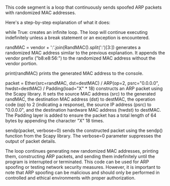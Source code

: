 This code segment is a loop that continuously sends spoofed ARP packets with randomized MAC addresses.

Here's a step-by-step explanation of what it does:

while True: creates an infinite loop. The loop will continue executing indefinitely unless a break statement or an exception is encountered.

randMAC = vendor + ':'.join(RandMAC().split(':')[3:]) generates a randomized MAC address similar to the previous explanation. It appends the vendor prefix ("b8:e8:56:") to the randomized MAC address without the vendor portion.

print(randMAC) prints the generated MAC address to the console.

packet = Ether(src=randMAC, dst=destMAC) / ARP(op=2, psrc="0.0.0.0", hwdst=destMAC) / Padding(load="X" * 18) constructs an ARP packet using the Scapy library. It sets the source MAC address (src) to the generated randMAC, the destination MAC address (dst) to destMAC, the operation code (op) to 2 (indicating a response), the source IP address (psrc) to "0.0.0.0", and the destination hardware MAC address (hwdst) to destMAC. The Padding layer is added to ensure the packet has a total length of 64 bytes by appending the character "X" 18 times.

sendp(packet, verbose=0) sends the constructed packet using the sendp() function from the Scapy library. The verbose=0 parameter suppresses the output of packet details.

The loop continues generating new randomized MAC addresses, printing them, constructing ARP packets, and sending them indefinitely until the program is interrupted or terminated. This code can be used for ARP spoofing or testing network security measures. However, it is important to note that ARP spoofing can be malicious and should only be performed in controlled and ethical environments with proper authorization.
